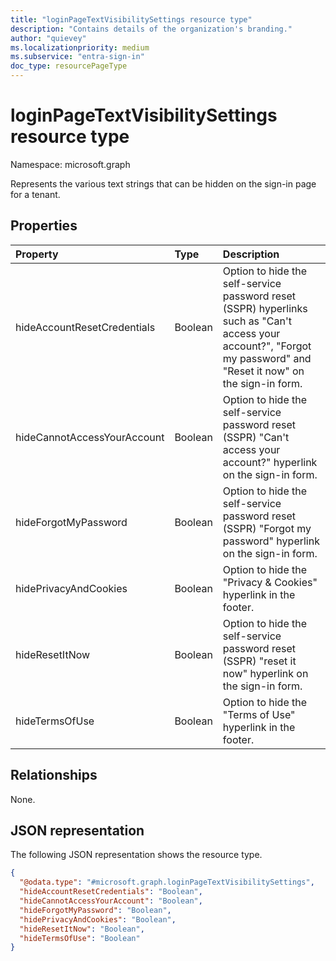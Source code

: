 ```yaml
---
title: "loginPageTextVisibilitySettings resource type"
description: "Contains details of the organization's branding."
author: "quievey"
ms.localizationpriority: medium
ms.subservice: "entra-sign-in"
doc_type: resourcePageType
---
```


# loginPageTextVisibilitySettings resource type

Namespace: microsoft.graph

Represents the various text strings that can be hidden on the sign-in page for a tenant.

## Properties

|Property|Type|Description|
|:---|:---|:---|
| hideAccountResetCredentials | Boolean | Option to hide the self-service password reset (SSPR) hyperlinks such as "Can't access your account?", "Forgot my password" and "Reset it now" on the sign-in form. |
| hideCannotAccessYourAccount | Boolean | Option to hide the self-service password reset (SSPR) "Can't access your account?" hyperlink on the sign-in form. |
| hideForgotMyPassword | Boolean | Option to hide the self-service password reset (SSPR) "Forgot my password" hyperlink on the sign-in form. |
| hidePrivacyAndCookies | Boolean | Option to hide the "Privacy & Cookies" hyperlink in the footer. |
| hideResetItNow | Boolean | Option to hide the self-service password reset (SSPR) "reset it now" hyperlink on the sign-in form. |
| hideTermsOfUse | Boolean | Option to hide the "Terms of Use" hyperlink in the footer. |

## Relationships
None.

## JSON representation
The following JSON representation shows the resource type.
<!-- {
  "blockType": "resource",
  "@odata.type": "microsoft.graph.loginPageTextVisibilitySettings"
}
-->
``` json
{
  "@odata.type": "#microsoft.graph.loginPageTextVisibilitySettings",
  "hideAccountResetCredentials": "Boolean",
  "hideCannotAccessYourAccount": "Boolean",
  "hideForgotMyPassword": "Boolean",
  "hidePrivacyAndCookies": "Boolean",
  "hideResetItNow": "Boolean",
  "hideTermsOfUse": "Boolean"
}
```
